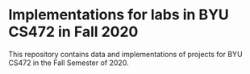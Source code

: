 # Implementations for labs in BYU CS472 in Fall 2020
This repository contains data and implementations of projects for BYU CS472 in the Fall Semester of 2020.
